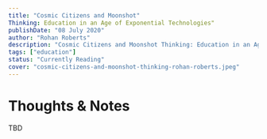 ```yaml
---
title: "Cosmic Citizens and Moonshot"
Thinking: Education in an Age of Exponential Technologies"
publishDate: "08 July 2020"
author: "Rohan Roberts"
description: "Cosmic Citizens and Moonshot Thinking: Education in an Age of Exponential Technologies takes a fresh approach to what we need to do differently to prepare our children for a world of exponential technologies, disruptive innovations, and ubiquitous A.I. "
tags: ["education"]
status: "Currently Reading"
cover: "cosmic-citizens-and-moonshot-thinking-rohan-roberts.jpeg"
---
```


# Thoughts & Notes

TBD
